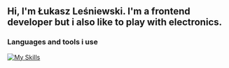 ## Hi, I'm Łukasz Leśniewski. I'm a frontend developer but i also like to play with electronics.

### Languages and tools i use

<p align="left">
  <a href="https://skillicons.dev">
    <img src="https://skillicons.dev/icons?i=html,css,js,react,tailwind,vite,vscode,threejs,nodejs,npm,git,arduino,ps,blender,tensorflow,arduino&perline=8" alt="My Skills" />
  </a>
</p>
